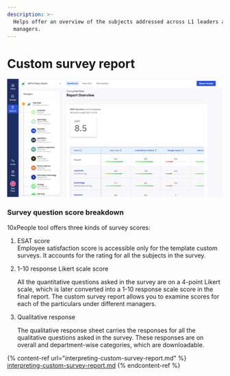 ```yaml
---
description: >-
  Helps offer an overview of the subjects addressed across L1 leaders and
  managers.
---
```


# Custom survey report

![Custom survey report from the survey.](<../../.gitbook/assets/Screenshot 2022-02-24 at 6.17.18 PM (3).png>)

### Survey question score breakdown

10xPeople tool offers three kinds of survey scores:

1. ESAT score \
   Employee satisfaction score is accessible only for the template custom surveys. It accounts for the rating for all the subjects in the survey.
2.  1-10 response Likert scale score

    All the quantitative questions asked in the survey are on a 4-point Likert scale, which is later converted into a 1-10 response scale score in the final report. The custom survey report allows you to examine scores for each of the particulars under different managers.
3.  Qualitative response

    The qualitative response sheet carries the responses for all the qualitative questions asked in the survey. These responses are on overall and department-wise categories, which are downloadable.

{% content-ref url="interpreting-custom-survey-report.md" %}
[interpreting-custom-survey-report.md](interpreting-custom-survey-report.md)
{% endcontent-ref %}
